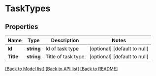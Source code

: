 # TaskTypes

## Properties
Name | Type | Description | Notes
------------ | ------------- | ------------- | -------------
**Id** | **string** | Id of task type | [optional] [default to null]
**Title** | **string** | Title of task type | [optional] [default to null]

[[Back to Model list]](../README.md#documentation-for-models) [[Back to API list]](../README.md#documentation-for-api-endpoints) [[Back to README]](../README.md)


